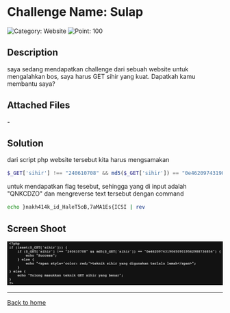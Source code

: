 # Challenge Name: Sulap

![Category: Website](https://img.shields.io/badge/Category-Website-lightgrey.svg)
![Point: 100](https://img.shields.io/badge/Score-100-brightgreen.svg)

## Description

saya sedang mendapatkan challenge dari sebuah website untuk mengalahkan bos, saya harus GET sihir yang kuat. Dapatkah kamu membantu saya?

## Attached Files

\-

## Solution

dari script php website tersebut kita harus mengsamakan

```php
$_GET['sihir'] !== "240610708" && md5($_GET['sihir']) == "0e462097431906509019562988736854"
```

untuk mendapatkan flag tesebut, sehingga yang di input adalah "QNKCDZO" dan mengreverse text tersebut dengan command

```bash
echo }nakh414k_id_HaleT5oB,7aMA1Es{ICSI | rev
```

## Screen Shoot

![image1](images/image1.png)

---

[Back to home](/CTFR/)
